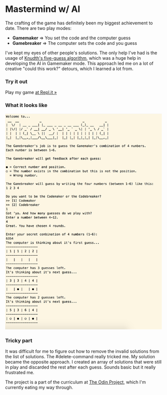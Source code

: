# Mastermind w/ AI

The crafting of the game has definitely been my biggest achievement to date. There are two play modes:
- **Gamemaker** => You set the code and the computer guess
- **Gamebreaker** => The computer sets the code and you guess

I've kept my eyes of other people's solutions. The only help I've had is the usage of [Knudth's five-guess algorithm](https://en.wikipedia.org/wiki/Mastermind_(board_game)), which was a huge help in developing the AI in Gamemaker mode. This approach led me on a lot of creative "could this work?" detours, which I learned a lot from.

### Try it out
Play my game [at Repl.it »](https://repl.it/MEd9/0)

### What it looks like
![](gameplay.png)

### Tricky part
It was difficult for me to figure out how to remove the invalid solutions from the list of solutions. The #delete-command really tricked me. My solution became the opposite approach. I created an array of solutions that were still in play and discarded the rest after each guess. Sounds basic but it really frustrated me.

The project is a part of the curriculum at [The Odin Project](www.theodinproject.com), which I'm currently eating my way through. 
